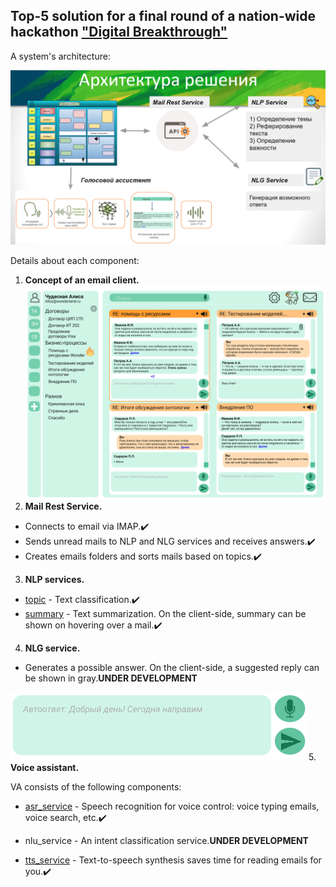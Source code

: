 ## Top-5 solution for a final round of a nation-wide hackathon ["Digital Breakthrough"](https://leadersofdigital.ru)

A system's architecture:

![](architecture.PNG)

Details about each component:

1. **Concept of an email client.**
  ![](client.png)
2. **Mail Rest Service.**
  - Connects to email via IMAP.:heavy_check_mark:
  - Sends unread mails to NLP and NLG services and receives answers.:heavy_check_mark:
  - Creates emails folders and sorts mails based on topics.:heavy_check_mark:
3. **NLP services.**
  - [topic](nlp_services/topic) - Text classification.:heavy_check_mark:
  - [summary](nlp_services/summary) - Text summarization. On the client-side, summary can be shown on hovering over a mail.:heavy_check_mark:
4. **NLG service.**
  - Generates a possible answer. On the client-side, a suggested reply can be shown in gray.**UNDER DEVELOPMENT**
  
  ![](suggest_reply.PNG)
5. **Voice assistant.**

  VA consists of the following components:
  - [asr_service](voice_assistant/asr_service) - Speech recognition for voice control: voice typing emails, voice search, etc.:heavy_check_mark:

  - nlu_service - An intent classification service.**UNDER DEVELOPMENT**

  - [tts_service](voice_assistant/tts_service) - Text-to-speech synthesis saves time for reading emails for you.:heavy_check_mark:
